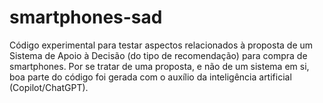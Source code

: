 # smartphones-sad

Código experimental para testar aspectos relacionados à proposta de um Sistema de Apoio à Decisão (do tipo de recomendação) para compra de smartphones.
Por se tratar de uma proposta, e não de um sistema em si, boa parte do código foi gerada com o auxílio da inteligência artificial (Copilot/ChatGPT).
